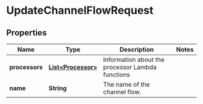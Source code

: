 

# UpdateChannelFlowRequest


## Properties

| Name | Type | Description | Notes |
|------------ | ------------- | ------------- | -------------|
|**processors** | [**List&lt;Processor&gt;**](Processor.md) | Information about the processor Lambda functions  |  |
|**name** | **String** | The name of the channel flow. |  |



